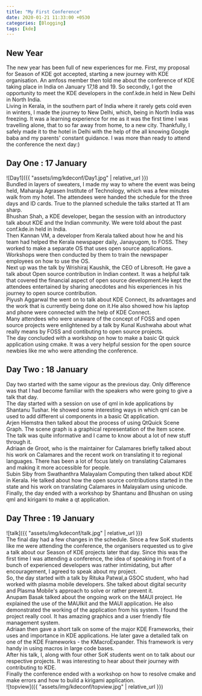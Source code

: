 ```yaml
---
title: "My First Conference"
date: 2020-01-21 11:33:00 +0530
categories: [Blogging]
tags: [kde]
---
```

## New Year
The new year has been full of new experiences for me. First, my proposal for Season of KDE got accepted, starting a new journey with KDE organisation. An amfoss member then told me about the conference of KDE taking place in India on January 17,18 and 19. So secondly, I got the opportunity to meet the KDE developers in the conf.kde.in held in New Delhi in North India.
<br>
Living in Kerala, in the southern part of India where it rarely gets cold even in winters, I made the journey to New Delhi, which, being in North India was freezing. It was a learning experience for me as it was the first time I was travelling alone, that to so far away from home, to a new city. Thankfully, I safely made it to the hotel in Delhi with the help of the all knowing Google baba and my parents' constant guidance. I was more than ready to attend the conference the next day:)

## Day One : 17 January
![Day1]({{ "assets/img/kdeconf/Day1.jpg" | relative_url }})
<br>
Bundled in layers of sweaters, I made my way to where the event was being held, Maharaja Agrasen Institute of Technology, which was a few minutes walk from my hotel. The attendees were handed the schedule for the three days and ID cards.
True to the planned schedule the talks started at 11 am sharp.
<br>
Bhushan Shah, a KDE developer, began the session with an introductory talk about KDE and the Indian community. We were told about the past conf.kde.in held in India. 
<br>
Then Kannan VM, a developer from Kerala talked about how he and his team had helped the Kerala newspaper daily, Janayugom, to FOSS. They worked to make a separate OS that uses open source applications. Workshops were then conducted by them to train the newspaper employees on how to use the OS.
<br>
Next up was the talk by Wrishiraj Kaushik, the CEO of Libresoft. He gave a talk about Open source contribution in Indian context. It was a helpful talk that covered the financial aspect of open source development.He kept the attendees entertained by sharing anecdotes and his experiences in his journey to open source contribution.
<br>
Piyush Aggarwal the went on to talk about KDE Connect, its advantages and the work that is currently being done on it.He also showed how his laptop and phone were connected with the help of KDE Connect.<br>
Many attendees who were unaware of the concept of FOSS and open source projects were enlightened by a talk by Kunal Kushwaha about what really means by FOSS and contibuting to open source projects.<br> 
The day concluded with a workshop on how to make a basic Qt quick application using cmake. It was a very helpful session for the open source newbies like me who were attending the conference.

## Day Two : 18 January
Day two started with the same vigour as the previous day. Only difference was that I had become familiar with the speakers who were going to give a talk that day.<br>
The day started with a session on use of qml in kde applications by Shantanu Tushar. He showed some interesting ways in which qml can be used to add different ui components in a basic Qt application.<br>
Arjen Hiemstra then talked about the process of using QtQuick Scene Graph. The scene graph is a graphical representation of the Item scene. The talk was quite informative and I came to know about a lot of new stuff through it.<br>
Adriaan de Groot, who is the maintainer for Calamares briefly talked about his work on Calamares and the recent work on translating it to regional languages. There has been a lot of focus lately on translating Calamares and making it more accessible for people.<br>
Subin Siby from Swathanthra Malayalam Computing then talked about KDE in Kerala. He talked about how the open source contributions started in the state and his work on translating Calamares in Malayalam using unicode.<br>
Finally, the day ended with a workshop by Shantanu and Bhushan on using qml and kirigami to make a qt application.
## Day Three : 19 January 
![talk]({{ "assets/img/kdeconf/talk.jpg" | relative_url }}) <br>
The final day had a few changes in the schedule. Since a few SoK students like me were attending the conference, the organisers requested us to give a talk about our Season of KDE projects later that day. Since this was the first time I was attending a conference, the idea of speaking in front of a bunch of experienced developers was rather intimidating, but after encouragement, I agreed to speak about my project.<br>
So, the day started with a talk by Rituka Patwal,a GSOC student, who had worked with plasma mobile developers. She talked about digital security and Plasma Mobile's approach to solve or rather prevent it. <br>
Anupam Basak talked about the ongoing work on the MAUI project. He explained the use of the MAUIkit and the MAUI application. He also demonstrated the working of the application from his system. I found the project really cool. It has amazing graphics and a user friendly file management system.<br>
Adriaan then gave a short talk on some of the major KDE Frameworks, their uses and importance in KDE applications.
He later gave a detailed talk on one of the KDE Frameworks - the KMacroExpander. This framework is very handy in using macros in large code bases.<br>
After his talk, I, along with four other SoK students went on to talk about our respective projects. It was interesting to hear about their journey with contributing to KDE.<br>
Finally the conference ended with a workshop on how to resolve cmake and make errors and how to build a kirigami application.<br>
![topview]({{ "assets/img/kdeconf/topview.jpg" | relative_url }})
